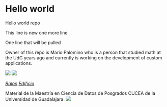 # Hello world
Hello world repo

This line is new
one more line

One line that will be pulled

Owner of this repo is Mario Palomino who is a person that studied math at the UdG years ago and currently is working on the development of custom applications.


![](https://media.giphy.com/media/4g9SZNrqNhd1afsyyj/giphy.gif)       ![](https://media.giphy.com/media/xUA7bg3B5QKAnufm8M/giphy.gif)

*[Balón](https://media.giphy.com/media/4g9SZNrqNhd1afsyyj/giphy.gif)*                              *[Edificio](https://media.giphy.com/media/xUA7bg3B5QKAnufm8M/giphy.gif)*


Material de la Maestría en Ciencia de Datos de Posgrados CUCEA de la Universidad de Guadalajara.
![](https://github.com/vcuspinera/UDG_MCD_Project_Dev_II/blob/main/img/MCD_logo.png?raw=true)


